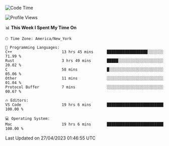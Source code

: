<!--START_SECTION:waka-->
![Code Time](http://img.shields.io/badge/Code%20Time-351%20hrs%2053%20mins-blue)

![Profile Views](http://img.shields.io/badge/Profile%20Views-44-blue)

📊 **This Week I Spent My Time On** 

```text
🕑︎ Time Zone: America/New_York

💬 Programming Languages: 
C++                      13 hrs 45 mins      ██████████████████░░░░░░░   71.99 % 
Rust                     3 hrs 49 mins       █████░░░░░░░░░░░░░░░░░░░░   20.02 % 
C                        58 mins             █░░░░░░░░░░░░░░░░░░░░░░░░   05.06 % 
Other                    11 mins             ░░░░░░░░░░░░░░░░░░░░░░░░░   01.04 % 
Protocol Buffer          7 mins              ░░░░░░░░░░░░░░░░░░░░░░░░░   00.67 % 

🔥 Editors: 
VS Code                  19 hrs 6 mins       █████████████████████████   100.00 % 

💻 Operating System: 
Mac                      19 hrs 6 mins       █████████████████████████   100.00 % 
```


 Last Updated on 27/04/2023 01:46:55 UTC
<!--END_SECTION:waka-->
